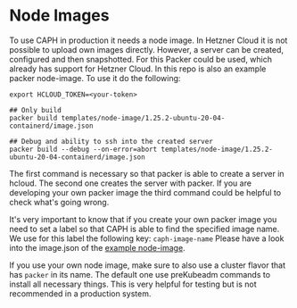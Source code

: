 # Node Images

To use CAPH in production it needs a node image. In Hetzner Cloud it is not possible to upload own images directly. However, a server can be created, configured and then snapshotted. 
For this Packer could be used, which already has support for Hetzner Cloud.
In this repo is also an example packer node-image. To use it do the following:
```shell
export HCLOUD_TOKEN=<your-token>

## Only build
packer build templates/node-image/1.25.2-ubuntu-20-04-containerd/image.json

## Debug and ability to ssh into the created server
packer build --debug --on-error=abort templates/node-image/1.25.2-ubuntu-20-04-containerd/image.json
```

The first command is necessary so that packer is able to create a server in hcloud.
The second one creates the server with packer. If you are developing your own packer image the third command could be helpful to check what's going wrong. 

It's very important to know that if you create your own packer image you need to set a label so that CAPH is able to find the specified image name. We use for this label the following key: `caph-image-name`
Please have a look into the image.json of the [example node-image](/templates/node-image/1.25.2-ubuntu-20-04-containerd/image.json).

If you use your own node image, make sure to also use a cluster flavor that has `packer` in its name. The default one use preKubeadm commands to install all necessary things. This is very helpful for testing but is not recommended in a production system.